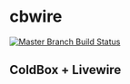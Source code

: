 # cbwire

[![Master Branch Build Status](https://img.shields.io/travis/GrantCopley/cbwire/master.svg?style=flat-square&label=master)](https://travis-ci.org/GrantCopley/cbwire)

## ColdBox + Livewire